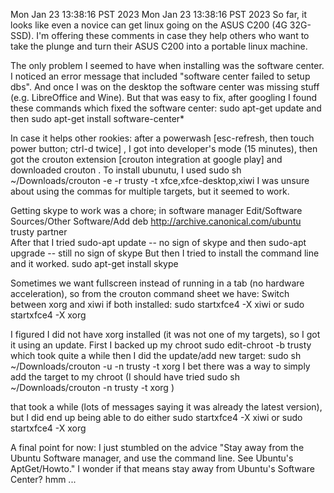 Mon Jan 23 13:38:16 PST 2023
Mon Jan 23 13:38:16 PST 2023
So far, it looks like even a novice can get linux going on the ASUS C200 (4G 32G-SSD). I'm offering these comments in case they help others who want to take the plunge and turn their ASUS C200 into a portable linux machine.

The only problem I seemed to have when installing was the software center. I noticed an error message that included "software center failed to setup dbs". And once I was on the desktop the software center was missing stuff (e.g. LibreOffice and Wine).  But that was easy to fix, after googling I found these commands which fixed the software center:    sudo apt-get update     and then   sudo apt-get install software-center*     

In case it helps other rookies: after a powerwash [esc-refresh, then touch power button; ctrl-d twice] , I got into developer's mode (15 minutes), then got the crouton extension [crouton integration at google play]  and downloaded crouton . To install ubunutu, I used 
 sudo sh ~/Downloads/crouton -e -r trusty -t xfce,xfce-desktop,xiwi 
I was unsure about using the commas for multiple targets, but it seemed to work.

Getting skype to work was a chore; in software manager Edit/Software Sources/Other Software/Add
deb http://archive.canonical.com/ubuntu trusty partner  
After that I tried sudo-apt update  -- no sign of skype   and then  sudo-apt upgrade   -- still no sign of skype
But then I tried to install the command line and it worked.   sudo apt-get install skype

Sometimes we want fullscreen instead of running in a tab (no hardware acceleration), so from the crouton command sheet we have:  Switch between xorg and xiwi if both installed: sudo startxfce4 -X xiwi or sudo startxfce4 -X xorg  

I figured I did not have xorg installed (it was not one of my targets), so I got it using an update. First I 
backed up my chroot        sudo edit-chroot -b trusty      which took quite a while
then I did the update/add new target: sudo sh ~/Downloads/crouton -u -n trusty -t xorg        I bet there was a way to simply add the target to my chroot (I should have tried sudo sh ~/Downloads/crouton -n trusty -t xorg )

that took a while (lots of messages saying it was already the latest version), but I did end up being able to do either  sudo startxfce4 -X xiwi or sudo startxfce4 -X xorg

A final point for now: I just stumbled on the advice  "Stay away from the Ubuntu Software manager, and use the command line. See Ubuntu's AptGet/Howto."  I wonder if that means stay away from Ubuntu's Software Center? hmm ...


